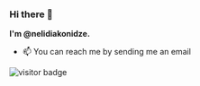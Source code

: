 ### Hi there 👋

**I'm @nelidiakonidze.**

- 📫 You can reach me by sending me an email

<!--
[![nelidiakonidze's Github Stats](https://github-readme-stats.vercel.app/api?username=nelidiakonidze&show_icons=true)](https://github.com/anuraghazra/github-readme-stats)
-->

<img src="https://visitor-badge.laobi.icu/badge?page_id=nelidiakonidze.nelidiakonidze" alt="visitor badge"/>
